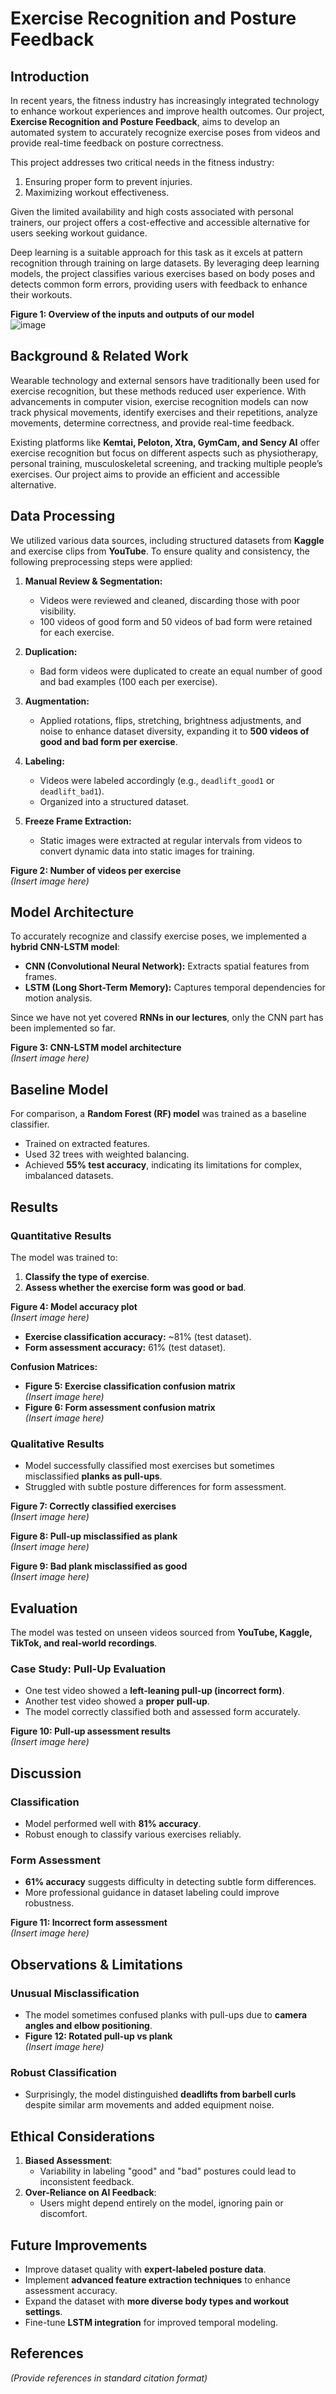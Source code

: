 # Exercise Recognition and Posture Feedback

## Introduction

In recent years, the fitness industry has increasingly integrated technology to enhance workout experiences and improve health outcomes. Our project, **Exercise Recognition and Posture Feedback**, aims to develop an automated system to accurately recognize exercise poses from videos and provide real-time feedback on posture correctness.

This project addresses two critical needs in the fitness industry:
1. Ensuring proper form to prevent injuries.
2. Maximizing workout effectiveness.

Given the limited availability and high costs associated with personal trainers, our project offers a cost-effective and accessible alternative for users seeking workout guidance.

Deep learning is a suitable approach for this task as it excels at pattern recognition through training on large datasets. By leveraging deep learning models, the project classifies various exercises based on body poses and detects common form errors, providing users with feedback to enhance their workouts.

**Figure 1: Overview of the inputs and outputs of our model**  
![image](https://github.com/user-attachments/assets/0405a568-870e-4aa3-ab29-f1d2cad1c77c)


## Background & Related Work

Wearable technology and external sensors have traditionally been used for exercise recognition, but these methods reduced user experience. With advancements in computer vision, exercise recognition models can now track physical movements, identify exercises and their repetitions, analyze movements, determine correctness, and provide real-time feedback.

Existing platforms like **Kemtai, Peloton, Xtra, GymCam, and Sency AI** offer exercise recognition but focus on different aspects such as physiotherapy, personal training, musculoskeletal screening, and tracking multiple people’s exercises. Our project aims to provide an efficient and accessible alternative.

## Data Processing

We utilized various data sources, including structured datasets from **Kaggle** and exercise clips from **YouTube**. To ensure quality and consistency, the following preprocessing steps were applied:

1. **Manual Review & Segmentation:**
   - Videos were reviewed and cleaned, discarding those with poor visibility.
   - 100 videos of good form and 50 videos of bad form were retained for each exercise.

2. **Duplication:**
   - Bad form videos were duplicated to create an equal number of good and bad examples (100 each per exercise).

3. **Augmentation:**
   - Applied rotations, flips, stretching, brightness adjustments, and noise to enhance dataset diversity, expanding it to **500 videos of good and bad form per exercise**.

4. **Labeling:**
   - Videos were labeled accordingly (e.g., `deadlift_good1` or `deadlift_bad1`).
   - Organized into a structured dataset.

5. **Freeze Frame Extraction:**
   - Static images were extracted at regular intervals from videos to convert dynamic data into static images for training.

**Figure 2: Number of videos per exercise**  
*_(Insert image here)_*

## Model Architecture

To accurately recognize and classify exercise poses, we implemented a **hybrid CNN-LSTM model**:
- **CNN (Convolutional Neural Network):** Extracts spatial features from frames.
- **LSTM (Long Short-Term Memory):** Captures temporal dependencies for motion analysis.

Since we have not yet covered **RNNs in our lectures**, only the CNN part has been implemented so far.

**Figure 3: CNN-LSTM model architecture**  
*_(Insert image here)_*

## Baseline Model

For comparison, a **Random Forest (RF) model** was trained as a baseline classifier.
- Trained on extracted features.
- Used 32 trees with weighted balancing.
- Achieved **55% test accuracy**, indicating its limitations for complex, imbalanced datasets.

## Results

### Quantitative Results

The model was trained to:
1. **Classify the type of exercise**.
2. **Assess whether the exercise form was good or bad**.

**Figure 4: Model accuracy plot**  
*_(Insert image here)_*

- **Exercise classification accuracy:** ~81% (test dataset).
- **Form assessment accuracy:** 61% (test dataset).

**Confusion Matrices:**
- **Figure 5: Exercise classification confusion matrix**  
  *_(Insert image here)_*
- **Figure 6: Form assessment confusion matrix**  
  *_(Insert image here)_*

### Qualitative Results

- Model successfully classified most exercises but sometimes misclassified **planks as pull-ups**.
- Struggled with subtle posture differences for form assessment.

**Figure 7: Correctly classified exercises**  
*_(Insert image here)_*

**Figure 8: Pull-up misclassified as plank**  
*_(Insert image here)_*

**Figure 9: Bad plank misclassified as good**  
*_(Insert image here)_*

## Evaluation

The model was tested on unseen videos sourced from **YouTube, Kaggle, TikTok, and real-world recordings**.

### Case Study: Pull-Up Evaluation

- One test video showed a **left-leaning pull-up (incorrect form)**.
- Another test video showed a **proper pull-up**.
- The model correctly classified both and assessed form accurately.

**Figure 10: Pull-up assessment results**  
*_(Insert image here)_*

## Discussion

### Classification
- Model performed well with **81% accuracy**.
- Robust enough to classify various exercises reliably.

### Form Assessment
- **61% accuracy** suggests difficulty in detecting subtle form differences.
- More professional guidance in dataset labeling could improve robustness.

**Figure 11: Incorrect form assessment**  
*_(Insert image here)_*

## Observations & Limitations

### Unusual Misclassification
- The model sometimes confused planks with pull-ups due to **camera angles and elbow positioning**.
- **Figure 12: Rotated pull-up vs plank**  
  *_(Insert image here)_*

### Robust Classification
- Surprisingly, the model distinguished **deadlifts from barbell curls** despite similar arm movements and added equipment noise.

## Ethical Considerations

1. **Biased Assessment**:
   - Variability in labeling "good" and "bad" postures could lead to inconsistent feedback.
2. **Over-Reliance on AI Feedback**:
   - Users might depend entirely on the model, ignoring pain or discomfort.

## Future Improvements

- Improve dataset quality with **expert-labeled posture data**.
- Implement **advanced feature extraction techniques** to enhance assessment accuracy.
- Expand the dataset with **more diverse body types and workout settings**.
- Fine-tune **LSTM integration** for improved temporal modeling.

## References

_(Provide references in standard citation format)_


